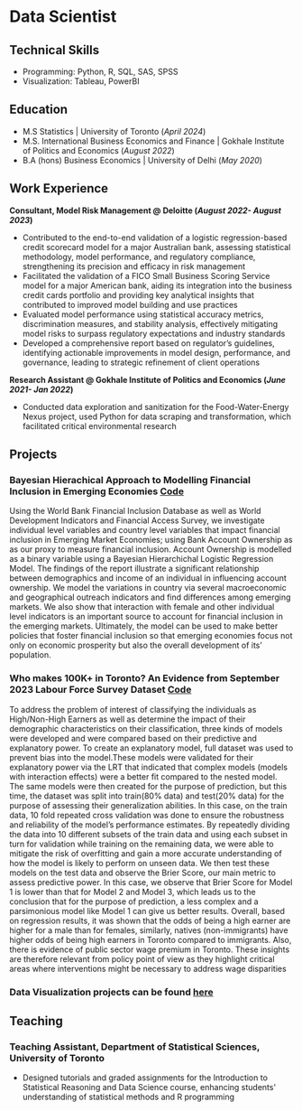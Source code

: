 # Data Scientist

## Technical Skills
- Programming: Python, R, SQL, SAS, SPSS
- Visualization: Tableau, PowerBI

## Education
- M.S Statistics | University of Toronto (_April 2024_)
- M.S. International Business Economics and Finance | Gokhale Institute of Politics and Economics (_August 2022_) 
- B.A (hons) Business Economics | University of Delhi (_May 2020_) 

## Work Experience
**Consultant, Model Risk Management @ Deloitte (_August 2022- August 2023_)**
- Contributed to the end-to-end validation of a logistic regression-based credit scorecard model for a major Australian bank, assessing statistical methodology, model performance, and regulatory compliance, strengthening its precision and efficacy in risk management
- Facilitated the validation of a FICO Small Business Scoring Service model for a major American bank, aiding its integration into the business credit cards portfolio and providing key analytical insights that contributed to improved model building and use practices
- Evaluated model performance using statistical accuracy metrics, discrimination measures, and stability analysis, effectively mitigating model risks to surpass regulatory expectations and industry standards
- Developed a comprehensive report based on regulator’s guidelines, identifying actionable improvements in model design, performance, and governance, leading to strategic refinement of client operations

**Research Assistant @ Gokhale Institute of Politics and Economics (_June 2021- Jan 2022_)**
- Conducted data exploration and sanitization for the Food-Water-Energy Nexus project, used Python for data scraping and transformation, which facilitated critical environmental research

## Projects
### Bayesian Hierachical Approach to Modelling Financial Inclusion in Emerging Economies [Code](https://github.com/gnewatia/Financial-Inclusion-Prediction/blob/main/STA2201_finalreport.Rmd)

Using the World Bank Financial Inclusion Database as
well as World Development Indicators and Financial Access Survey, we investigate
individual level variables and country level variables that impact financial inclusion
in Emerging Market Economies; using Bank Account Ownership as as our proxy to
measure financial inclusion. Account Ownership is modelled as a binary variable using
a Bayesian Hierarchichal Logistic Regression Model. The findings of the report
illustrate a significant relationship between demographics and income of an individual
in influencing account ownership. We model the variations in country via several
macroeconomic and geographical outreach indicators and find differences among
emerging markets. We also show that interaction with female and other individual
level indicators is an important source to account for financial inclusion in the emerging
markets. Ultimately, the model can be used to make better policies that foster
financial inclusion so that emerging economies focus not only on economic prosperity
but also the overall development of its’ population.

### Who makes 100K+ in Toronto? An Evidence from September 2023 Labour Force Survey Dataset [Code](https://github.com/gnewatia/Toronto-Wages-Modelling/blob/main/Toronto%20Wage%20Modelling.Rmd)

To address the problem of interest of classifying the individuals as High/Non-High Earners
as well as determine the impact of their demographic characteristics on their classification,
three kinds of models were developed and were compared based on their predictive and
explanatory power. To create an explanatory model, full dataset was used to prevent bias into the model.These
models were validated for their explanatory power via the LRT that indicated that complex
models (models with interaction effects) were a better fit compared to the nested
model. The same models were then created for the purpose of prediction, but this time,
the dataset was split into train(80% data) and test(20% data) for the purpose of assessing
their generalization abilities. In this case, on the train data, 10 fold repeated cross
validation was done to ensure the robustness and reliability of the model’s performance
estimates. By repeatedly dividing the data into 10 different subsets of the train data and
using each subset in turn for validation while training on the remaining data, we were
able to mitigate the risk of overfitting and gain a more accurate understanding of how
the model is likely to perform on unseen data. We then test these models on the test
data and observe the Brier Score, our main metric to assess predictive power. In this case, we
observe that Brier Score for Model 1 is lower than that for Model 2 and Model 3, which leads us
to the conclusion that for the purpose of prediction, a less complex and a parsimonious
model like Model 1 can give us better results. Overall, based on regression results, it was shown that the odds of being a
high earner are higher for a male than for females, similarly, natives (non-immigrants)
have higher odds of being high earners in Toronto compared to immigrants. Also, there is
evidence of public sector wage premium in Toronto. These insights are therefore relevant
from policy point of view as they highlight critical areas where interventions might be
necessary to address wage disparities

### Data Visualization projects can be found [here](https://public.tableau.com/app/profile/gaurja.newatia/vizzes)

## Teaching
### Teaching Assistant, Department of Statistical Sciences, University of Toronto
- Designed tutorials and graded assignments for the Introduction to Statistical Reasoning and Data Science course, enhancing students' understanding of statistical methods and R programming




